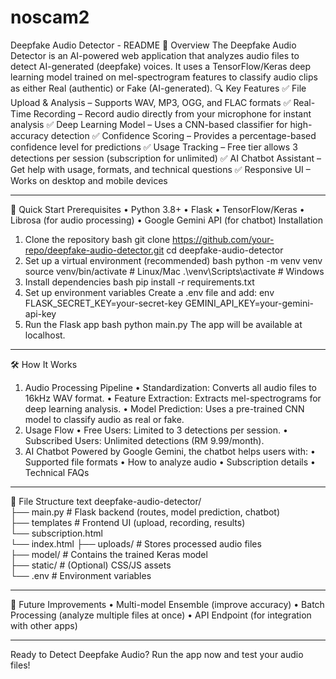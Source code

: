 # noscam2
Deepfake Audio Detector - README
📌 Overview
The Deepfake Audio Detector is an AI-powered web application that analyzes audio files to detect AI-generated (deepfake) voices. It uses a TensorFlow/Keras deep learning model trained on mel-spectrogram features to classify audio clips as either Real (authentic) or Fake (AI-generated).
🔍 Key Features
✅ File Upload & Analysis – Supports WAV, MP3, OGG, and FLAC formats
✅ Real-Time Recording – Record audio directly from your microphone for instant analysis
✅ Deep Learning Model – Uses a CNN-based classifier for high-accuracy detection
✅ Confidence Scoring – Provides a percentage-based confidence level for predictions
✅ Usage Tracking – Free tier allows 3 detections per session (subscription for unlimited)
✅ AI Chatbot Assistant – Get help with usage, formats, and technical questions
✅ Responsive UI – Works on desktop and mobile devices
________________________________________
🚀 Quick Start
Prerequisites
•	Python 3.8+
•	Flask
•	TensorFlow/Keras
•	Librosa (for audio processing)
•	Google Gemini API (for chatbot)
Installation
1.	Clone the repository
bash
git clone https://github.com/your-repo/deepfake-audio-detector.git
cd deepfake-audio-detector
2.	Set up a virtual environment (recommended)
bash
python -m venv venv
source venv/bin/activate  # Linux/Mac
.\venv\Scripts\activate  # Windows
3.	Install dependencies
bash
pip install -r requirements.txt
4.	Set up environment variables
Create a .env file and add:
env
FLASK_SECRET_KEY=your-secret-key
GEMINI_API_KEY=your-gemini-api-key
5.	Run the Flask app
bash
python main.py
The app will be available at localhost.
________________________________________
🛠 How It Works
1. Audio Processing Pipeline
•	Standardization: Converts all audio files to 16kHz WAV format.
•	Feature Extraction: Extracts mel-spectrograms for deep learning analysis.
•	Model Prediction: Uses a pre-trained CNN model to classify audio as real or fake.
2. Usage Flow
•	Free Users: Limited to 3 detections per session.
•	Subscribed Users: Unlimited detections (RM 9.99/month).
3. AI Chatbot
Powered by Google Gemini, the chatbot helps users with:
•	Supported file formats
•	How to analyze audio
•	Subscription details
•	Technical FAQs
________________________________________
📂 File Structure
text
deepfake-audio-detector/  
├── main.py            # Flask backend (routes, model prediction, chatbot)  
├── templates          # Frontend UI (upload, recording, results)  
  └── subscription.html  
  └── index.html
├── uploads/           # Stores processed audio files  
├── model/             # Contains the trained Keras model  
├── static/            # (Optional) CSS/JS assets  
└── .env               # Environment variables  
________________________________________
🔮 Future Improvements
•	Multi-model Ensemble (improve accuracy)
•	Batch Processing (analyze multiple files at once)
•	API Endpoint (for integration with other apps)
________________________________________
 Ready to Detect Deepfake Audio?
 Run the app now and test your audio files!
